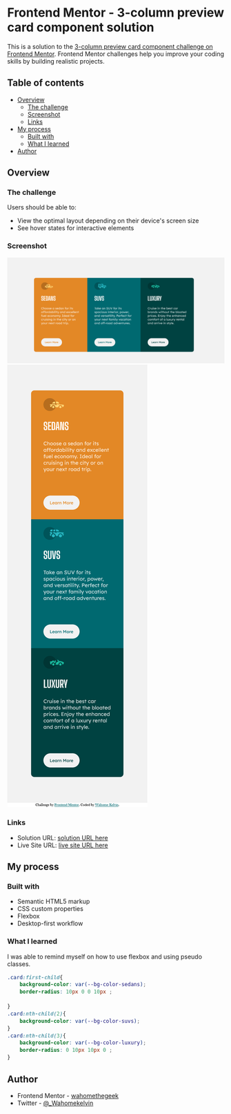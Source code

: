 # Frontend Mentor - 3-column preview card component solution

This is a solution to the [3-column preview card component challenge on Frontend Mentor](https://www.frontendmentor.io/challenges/3column-preview-card-component-pH92eAR2-). Frontend Mentor challenges help you improve your coding skills by building realistic projects. 

## Table of contents

- [Overview](#overview)
  - [The challenge](#the-challenge)
  - [Screenshot](#screenshot)
  - [Links](#links)
- [My process](#my-process)
  - [Built with](#built-with)
  - [What I learned](#what-i-learned)
- [Author](#author)




## Overview

### The challenge

Users should be able to:

- View the optimal layout depending on their device's screen size
- See hover states for interactive elements

### Screenshot

![desktop ](./images/Screenshot%202022-11-04%20at%2023-10-16%20Frontend%20Mentor%203-column%20preview%20card%20component.png)
![mobile](./images/Screenshot%202022-11-04%20at%2023-10-57%20Frontend%20Mentor%203-column%20preview%20card%20component.png)


### Links

- Solution URL: [solution URL here](https://github.com/Wahomethegeek/3-column-preview-card-component-main.git)
- Live Site URL: [live site URL here](https://3-column-preview-card-component-nine-tau.vercel.app/)

## My process

### Built with

- Semantic HTML5 markup
- CSS custom properties
- Flexbox
- Desktop-first workflow



### What I learned

I was able to remind myself on how to use flexbox and using pseudo classes.

```css
.card:first-child{
    background-color: var(--bg-color-sedans);
    border-radius: 10px 0 0 10px ;
   
}
.card:nth-child(2){
    background-color: var(--bg-color-suvs);
}
.card:nth-child(3){
    background-color: var(--bg-color-luxury);
    border-radius: 0 10px 10px 0 ;
}
```


## Author

- Frontend Mentor - [wahomethegeek](https://www.frontendmentor.io/profile/Wahomethegeek)
- Twitter - [@_Wahomekelvin](https://www.twitter.com/_Wahomekelvin)


